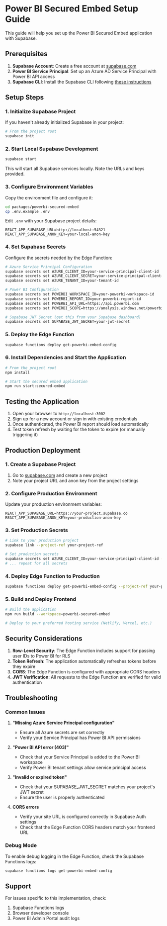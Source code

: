 # Power BI Secured Embed Setup Guide

This guide will help you set up the Power BI Secured Embed application with Supabase.

## Prerequisites

1. **Supabase Account**: Create a free account at [supabase.com](https://supabase.com)
2. **Power BI Service Principal**: Set up an Azure AD Service Principal with Power BI API access
3. **Supabase CLI**: Install the Supabase CLI following [these instructions](https://supabase.com/docs/guides/cli)

## Setup Steps

### 1. Initialize Supabase Project

If you haven't already initialized Supabase in your project:

```bash
# From the project root
supabase init
```

### 2. Start Local Supabase Development

```bash
supabase start
```

This will start all Supabase services locally. Note the URLs and keys provided.

### 3. Configure Environment Variables

Copy the environment file and configure it:

```bash
cd packages/powerbi-secured-embed
cp .env.example .env
```

Edit `.env` with your Supabase project details:

```env
REACT_APP_SUPABASE_URL=http://localhost:54321
REACT_APP_SUPABASE_ANON_KEY=your-local-anon-key
```

### 4. Set Supabase Secrets

Configure the secrets needed by the Edge Function:

```bash
# Azure Service Principal Configuration
supabase secrets set AZURE_CLIENT_ID=your-service-principal-client-id
supabase secrets set AZURE_CLIENT_SECRET=your-service-principal-client-secret
supabase secrets set AZURE_TENANT_ID=your-tenant-id

# Power BI Configuration
supabase secrets set POWERBI_WORKSPACE_ID=your-powerbi-workspace-id
supabase secrets set POWERBI_REPORT_ID=your-powerbi-report-id
supabase secrets set POWERBI_API_URL=https://api.powerbi.com
supabase secrets set POWERBI_SCOPE=https://analysis.windows.net/powerbi/api/.default

# Supabase JWT Secret (get this from your Supabase dashboard)
supabase secrets set SUPABASE_JWT_SECRET=your-jwt-secret
```

### 5. Deploy the Edge Function

```bash
supabase functions deploy get-powerbi-embed-config
```

### 6. Install Dependencies and Start the Application

```bash
# From the project root
npm install

# Start the secured embed application
npm run start:secured-embed
```

## Testing the Application

1. Open your browser to `http://localhost:3002`
2. Sign up for a new account or sign in with existing credentials
3. Once authenticated, the Power BI report should load automatically
4. Test token refresh by waiting for the token to expire (or manually triggering it)

## Production Deployment

### 1. Create a Supabase Project

1. Go to [supabase.com](https://supabase.com) and create a new project
2. Note your project URL and anon key from the project settings

### 2. Configure Production Environment

Update your production environment variables:

```env
REACT_APP_SUPABASE_URL=https://your-project.supabase.co
REACT_APP_SUPABASE_ANON_KEY=your-production-anon-key
```

### 3. Set Production Secrets

```bash
# Link to your production project
supabase link --project-ref your-project-ref

# Set production secrets
supabase secrets set AZURE_CLIENT_ID=your-service-principal-client-id --project-ref your-project-ref
# ... repeat for all secrets
```

### 4. Deploy Edge Function to Production

```bash
supabase functions deploy get-powerbi-embed-config --project-ref your-project-ref
```

### 5. Build and Deploy Frontend

```bash
# Build the application
npm run build --workspace=powerbi-secured-embed

# Deploy to your preferred hosting service (Netlify, Vercel, etc.)
```

## Security Considerations

1. **Row-Level Security**: The Edge Function includes support for passing user IDs to Power BI for RLS
2. **Token Refresh**: The application automatically refreshes tokens before they expire
3. **CORS**: The Edge Function is configured with appropriate CORS headers
4. **JWT Verification**: All requests to the Edge Function are verified for valid authentication

## Troubleshooting

### Common Issues

1. **"Missing Azure Service Principal configuration"**
   - Ensure all Azure secrets are set correctly
   - Verify your Service Principal has Power BI API permissions

2. **"Power BI API error (403)"**
   - Check that your Service Principal is added to the Power BI workspace
   - Verify Power BI tenant settings allow service principal access

3. **"Invalid or expired token"**
   - Check that your SUPABASE_JWT_SECRET matches your project's JWT secret
   - Ensure the user is properly authenticated

4. **CORS errors**
   - Verify your site URL is configured correctly in Supabase Auth settings
   - Check that the Edge Function CORS headers match your frontend URL

### Debug Mode

To enable debug logging in the Edge Function, check the Supabase Functions logs:

```bash
supabase functions logs get-powerbi-embed-config
```

## Support

For issues specific to this implementation, check:
1. Supabase Functions logs
2. Browser developer console
3. Power BI Admin Portal audit logs